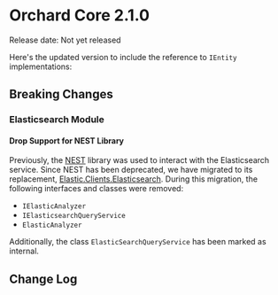 # Orchard Core 2.1.0

Release date: Not yet released

Here's the updated version to include the reference to `IEntity` implementations:

## Breaking Changes

### Elasticsearch Module

#### Drop Support for NEST Library

Previously, the [NEST](https://www.nuget.org/packages/NEST) library was used to interact with the Elasticsearch service. Since NEST has been deprecated, we have migrated to its replacement, [Elastic.Clients.Elasticsearch](https://www.nuget.org/packages/Elastic.Clients.Elasticsearch). During this migration, the following interfaces and classes were removed:

- `IElasticAnalyzer`
- `IElasticsearchQueryService`
- `ElasticAnalyzer`

Additionally, the class `ElasticSearchQueryService` has been marked as internal.

## Change Log
